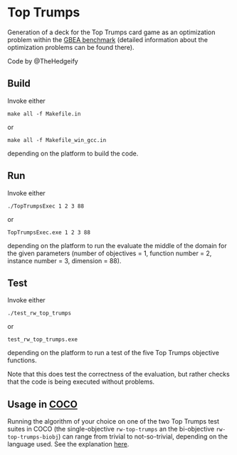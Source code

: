 # Top Trumps
Generation of a deck for the Top Trumps card game as an optimization problem within the 
[GBEA benchmark](http://www.gm.fh-koeln.de/~naujoks/gbea/gamesbench_doc.html#toptrumps) 
(detailed information about the optimization problems can be found there).

Code by @TheHedgeify

## Build

Invoke either  
````
make all -f Makefile.in
````
or 
````
make all -f Makefile_win_gcc.in
````
depending on the platform to build the code.

## Run

Invoke either  
````
./TopTrumpsExec 1 2 3 88
````
or 
````
TopTrumpsExec.exe 1 2 3 88
````
depending on the platform to run the evaluate the middle of the domain for the given parameters 
(number of objectives = 1, function number = 2, instance number = 3, dimension = 88).

## Test

Invoke either  
````
./test_rw_top_trumps
````
or 
````
test_rw_top_trumps.exe
````
depending on the platform to run a test of the five Top Trumps objective functions.

Note that this does test the correctness of the evaluation, but rather checks that the code is 
being executed without problems.

## Usage in [COCO](https://github.com/ttusar/coco/tree/gbea)

Running the algorithm of your choice on one of the two Top Trumps test suites in COCO (the 
single-objective `rw-top-trumps` an the bi-objective `rw-top-trumps-biobj`) can range from 
trivial to not-so-trivial, depending on the language used. See the explanation 
[here](https://github.com/ttusar/coco/tree/gbea/code-experiments/rw-problems/GBEA.md).


